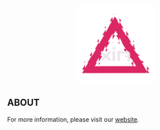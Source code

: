 <p align="center">
    <img src="images/Logo1_Text.png" width="180" >
</p>

## ABOUT
For more information, please visit our [website](https://www.xin.software).
